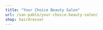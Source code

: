 ```yaml
---
title: "Your Choice Beauty Salon"
url: /san-pablo/your-choice-beauty-salon/
shop: hairdresser
---
```

